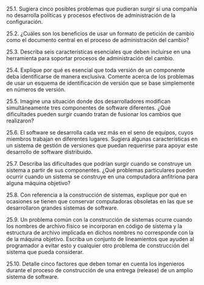  25.1. Sugiera cinco posibles problemas que pudieran surgir si una compañía no desarrolla políticas y procesos efectivos de administración de la configuración.
 
 25.2. ¿Cuáles son los beneficios de usar un formato de petición de cambio como el documento central en el proceso de administración del cambio?
 
 25.3. Describa seis características esenciales que deben incluirse en una herramienta para soportar procesos de administración del cambio.
 
 25.4. Explique por qué es esencial que toda versión de un componente deba identificarse de manera exclusiva. Comente acerca de los problemas de usar un esquema de identificación de versión que se base simplemente en números de versión.
 
 25.5. Imagine una situación donde dos desarrolladores modifican simultáneamente tres componentes de software diferentes. ¿Qué dificultades pueden surgir cuando tratan de fusionar los cambios que realizaron?
 
 25.6. El software se desarrolla cada vez más en el seno de equipos, cuyos miembros trabajan en diferentes lugares. Sugiera algunas características en un sistema de gestión de versiones que puedan requerirse para apoyar este desarrollo de software distribuido.
 
 25.7. Describa las dificultades que podrían surgir cuando se construye un sistema a partir de sus componentes. ¿Qué problemas particulares pueden ocurrir cuando un sistema se construye en una computadora anfitriona para alguna máquina objetivo?
 
 25.8. Con referencia a la construcción de sistemas, explique por qué en ocasiones se tienen que conservar computadoras obsoletas en las que se desarrollaron grandes sistemas de software.
 
 25.9. Un problema común con la construcción de sistemas ocurre cuando los nombres de archivo físico se incorporan en código de sistema y la estructura de archivo implicada en dichos nombres no corresponde con la de la máquina objetivo. Escriba un conjunto de lineamientos que ayuden al programador a evitar esto y cualquier otro problema de construcción del sistema que pueda considerar.
 
 25.10. Detalle cinco factores que deben tomar en cuenta los ingenieros durante el proceso de construcción de una entrega (release) de un amplio sistema de software.
 
